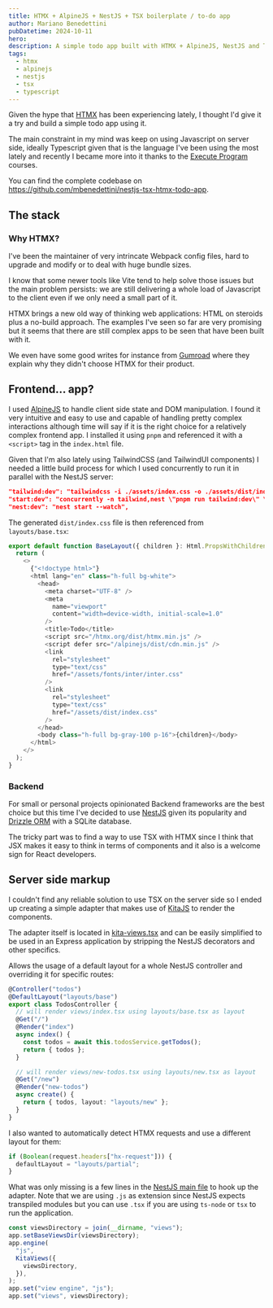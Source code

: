 ```yaml
---
title: HTMX + AlpineJS + NestJS + TSX boilerplate / to-do app
author: Mariano Benedettini
pubDatetime: 2024-10-11
hero:
description: A simple todo app built with HTMX + AlpineJS, NestJS and TSX server side rendering.
tags:
  - htmx
  - alpinejs
  - nestjs
  - tsx
  - typescript
---
```


Given the hype that [HTMX](https://htmx.org/) has been experiencing lately, I
thought I'd give it a try and build a simple todo app using it.

The main constraint in my mind was keep on using Javascript on server side,
ideally Typescript given that is the language I've been using the most lately
and recently I became more into it thanks to the
[Execute Program](https://www.executeprogram.com/courses/everyday-typescript)
courses.

You can find the complete codebase on
https://github.com/mbenedettini/nestjs-tsx-htmx-todo-app.

## The stack

### Why HTMX?

I've been the maintainer of very intrincate Webpack config files, hard to
upgrade and modify or to deal with huge bundle sizes.

I know that some newer tools like Vite tend to help solve those issues but the
main problem persists: we are still delivering a whole load of Javascript to the
client even if we only need a small part of it.

HTMX brings a new old way of thinking web applications: HTML on steroids plus a
no-build approach. The examples I've seen so far are very promising but it seems
that there are still complex apps to be seen that have been built with it.

We even have some good writes for instance from
[Gumroad](https://htmx.org/essays/why-gumroad-didnt-choose-htmx/) where they
explain why they didn't choose HTMX for their product.

## Frontend... app?

I used [AlpineJS](https://alpinejs.dev/) to handle client side state and DOM
manipulation. I found it very intuitive and easy to use and capable of handling
pretty complex interactions although time will say if it is the right choice for
a relatively complex frontend app. I installed it using `pnpm` and referenced it
with a `<script>` tag in the `index.html` file.

Given that I'm also lately using TailwindCSS (and TailwindUI components) I
needed a little build process for which I used concurrently to run it in
parallel with the NestJS server:

```json title="package.json"
"tailwind:dev": "tailwindcss -i ./assets/index.css -o ./assets/dist/index.css --watch",
"start:dev": "concurrently -n tailwind,nest \"pnpm run tailwind:dev\" \"pnpm run nest:dev\"",
"nest:dev": "nest start --watch",
```

The generated `dist/index.css` file is then referenced from `layouts/base.tsx`:

```js title="layouts/base.tsx" lang="tsx"
export default function BaseLayout({ children }: Html.PropsWithChildren) {
  return (
    <>
      {"<!doctype html>"}
      <html lang="en" class="h-full bg-white">
        <head>
          <meta charset="UTF-8" />
          <meta
            name="viewport"
            content="width=device-width, initial-scale=1.0"
          />
          <title>Todo</title>
          <script src="/htmx.org/dist/htmx.min.js" />
          <script defer src="/alpinejs/dist/cdn.min.js" />
          <link
            rel="stylesheet"
            type="text/css"
            href="/assets/fonts/inter/inter.css"
          />
          <link
            rel="stylesheet"
            type="text/css"
            href="/assets/dist/index.css"
          />
        </head>
        <body class="h-full bg-gray-100 p-16">{children}</body>
      </html>
    </>
  );
}
```

### Backend

For small or personal projects opinionated Backend frameworks are the best
choice but this time I've decided to use [NestJS](https://nestjs.com/) given its
popularity and [Drizzle ORM](https://drizzle.dev/) with a SQLite database.

The tricky part was to find a way to use TSX with HTMX since I think that JSX
makes it easy to think in terms of components and it also is a welcome sign for
React developers.

## Server side markup

I couldn't find any reliable solution to use TSX on the server side so I ended
up creating a simple adapter that makes use of
[KitaJS](https://github.com/kitajs/html) to render the components.

The adapter itself is located in
[kita-views.tsx](https://github.com/mbenedettini/nestjs-tsx-htmx-todo-app/blob/main/src/kita-views.tsx)
and can be easily simplified to be used in an Express application by stripping
the NestJS decorators and other specifics.

Allows the usage of a default layout for a whole NestJS controller and
overriding it for specific routes:

```typescript
@Controller("todos")
@DefaultLayout("layouts/base")
export class TodosController {
  // will render views/index.tsx using layouts/base.tsx as layout
  @Get("/")
  @Render("index")
  async index() {
    const todos = await this.todosService.getTodos();
    return { todos };
  }

  // will render views/new-todos.tsx using layouts/new.tsx as layout
  @Get("/new")
  @Render("new-todos")
  async create() {
    return { todos, layout: "layouts/new" };
  }
}
```

I also wanted to automatically detect HTMX requests and use a different layout
for them:

```typescript title="src/main.ts"
if (Boolean(request.headers["hx-request"])) {
  defaultLayout = "layouts/partial";
}
```

What was only missing is a few lines in the
[NestJS main file](https://github.com/mbenedettini/nestjs-tsx-htmx-todo-app/blob/main/src/main.ts#L17)
to hook up the adapter. Note that we are using `.js` as extension since NestJS
expects transpiled modules but you can use `.tsx` if you are using `ts-node` or
`tsx` to run the application.

```typescript
const viewsDirectory = join(__dirname, "views");
app.setBaseViewsDir(viewsDirectory);
app.engine(
  "js",
  KitaViews({
    viewsDirectory,
  }),
);
app.set("view engine", "js");
app.set("views", viewsDirectory);
```
